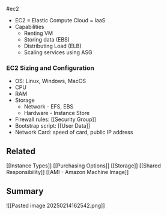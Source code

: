 #ec2
- EC2 = Elastic Compute Cloud = IaaS
- Capabilities
	- Renting VM
	- Storing data (EBS)
	- Distributing Load (ELB)
	- Scaling services using ASG
### EC2 Sizing and Configuration
- OS: Linux, Windows, MacOS
- CPU
- RAM
- Storage
	- Network - EFS, EBS
	- Hardware - Instance Store
- Firewall rules: [[Security Group]]
- Bootstrap script: [[User Data]]
- Network Card: speed of card, public IP address
## Related
[[Instance Types]]
[[Purchasing Options]]
[[Storage]]
[[Shared Responsibility]]
[[AMI - Amazon Machine Image]]
## Summary
![[Pasted image 20250214162542.png]]